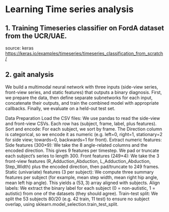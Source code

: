 # Learning Time series analysis

## 1. Training Timeseries classifier on FordA dataset from the UCR/UAE.
source: keras https://keras.io/examples/timeseries/timeseries_classification_from_scratch/

## 2. gait analysis
We build a multimodal neural network with three inputs (side-view series, front-view series, and static features) that outputs a binary diagnosis. First, we prepare the data, then define separate subnetworks for each input, concatenate their outputs, and train the combined model with appropriate callbacks. Finally, we evaluate on a held-out test set.

Data Preparation
Load the CSV files: We use pandas to read the side-view and front-view CSVs. Each row has (subject, frame, label, plus features).
Sort and encode: For each subject, we sort by frame. The Direction column is categorical, so we encode it as numeric (e.g. left=0, right=1, stationary=2 for side view; towards=0, backwards=1 for front).
Extract numeric features:
Side features (300×9): We take the 8 angle-related columns and the encoded direction. This gives 9 features per timestep. We pad or truncate each subject’s series to length 300.
Front features (249×4): We take the 3 front-view features (R_Adduction_Abduction, L_Adduction_Abduction, Step_Width) plus the encoded direction, then pad/truncate to 249 frames.
Static (univariate) features (3 per subject): We compute three summary features per subject (for example, mean step width, mean right hip angle, mean left hip angle). This yields a (53, 3) array aligned with subjects.
Align labels: We extract the binary label for each subject (0 = non-autistic, 1 = autistic) from one of the datasets (they should agree).
Train-test split: We split the 53 subjects 80/20 (e.g. 42 train, 11 test) to ensure no subject overlap, using sklearn.model_selection.train_test_split.


